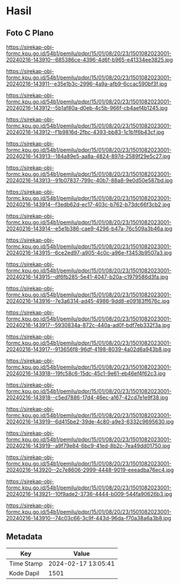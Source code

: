 # Hasil

## Foto C Plano

https://sirekap-obj-formc.kpu.go.id/54b1/pemilu/pdpr/15/01/08/20/23/1501082023001-20240216-143910--685386ce-4396-4d6f-b965-e41334ee3825.jpg

https://sirekap-obj-formc.kpu.go.id/54b1/pemilu/pdpr/15/01/08/20/23/1501082023001-20240216-143911--e35e1b3c-2996-4a9a-afb9-6ccac590bf3f.jpg

https://sirekap-obj-formc.kpu.go.id/54b1/pemilu/pdpr/15/01/08/20/23/1501082023001-20240216-143912--5b1af80a-d0eb-4c5b-966f-cb4aef4b1245.jpg

https://sirekap-obj-formc.kpu.go.id/54b1/pemilu/pdpr/15/01/08/20/23/1501082023001-20240216-143912--f1b9816d-2fbc-4393-bb83-1c1b1f6b43cf.jpg

https://sirekap-obj-formc.kpu.go.id/54b1/pemilu/pdpr/15/01/08/20/23/1501082023001-20240216-143913--184a89e5-aa8a-4824-897d-2589f29e5c27.jpg

https://sirekap-obj-formc.kpu.go.id/54b1/pemilu/pdpr/15/01/08/20/23/1501082023001-20240216-143913--91b07837-799c-40b7-88a8-9e0d50e587bd.jpg

https://sirekap-obj-formc.kpu.go.id/54b1/pemilu/pdpr/15/01/08/20/23/1501082023001-20240216-143914--f3edb62d-ec17-403c-b762-b73dc66f3cb2.jpg

https://sirekap-obj-formc.kpu.go.id/54b1/pemilu/pdpr/15/01/08/20/23/1501082023001-20240216-143914--e5e1b386-cae9-4296-b47a-76c509a3b46a.jpg

https://sirekap-obj-formc.kpu.go.id/54b1/pemilu/pdpr/15/01/08/20/23/1501082023001-20240216-143915--6ce2ed97-a905-4c0c-a96e-f3453b9507a3.jpg

https://sirekap-obj-formc.kpu.go.id/54b1/pemilu/pdpr/15/01/08/20/23/1501082023001-20240216-143915--df6fb285-5e41-4047-b20a-c1979586d3fa.jpg

https://sirekap-obj-formc.kpu.go.id/54b1/pemilu/pdpr/15/01/08/20/23/1501082023001-20240216-143916--7e3a6314-ad45-4986-9dd8-e09183ff676c.jpg

https://sirekap-obj-formc.kpu.go.id/54b1/pemilu/pdpr/15/01/08/20/23/1501082023001-20240216-143917--5930834a-872c-440a-ad0f-bdf7eb332f3a.jpg

https://sirekap-obj-formc.kpu.go.id/54b1/pemilu/pdpr/15/01/08/20/23/1501082023001-20240216-143917--913656f8-96df-4198-8039-4a02d6a943b8.jpg

https://sirekap-obj-formc.kpu.go.id/54b1/pemilu/pdpr/15/01/08/20/23/1501082023001-20240216-143918--19fc58c6-15dc-45c1-9e61-eb46ef4f62c3.jpg

https://sirekap-obj-formc.kpu.go.id/54b1/pemilu/pdpr/15/01/08/20/23/1501082023001-20240216-143918--c5ed7886-17d4-46ec-a167-42cd7e1e9f38.jpg

https://sirekap-obj-formc.kpu.go.id/54b1/pemilu/pdpr/15/01/08/20/23/1501082023001-20240216-143919--6d415be2-39de-4c80-a9e3-6332c9695630.jpg

https://sirekap-obj-formc.kpu.go.id/54b1/pemilu/pdpr/15/01/08/20/23/1501082023001-20240216-143919--a9f79e84-6bc9-41ed-8b2c-7ea49dd01750.jpg

https://sirekap-obj-formc.kpu.go.id/54b1/pemilu/pdpr/15/01/08/20/23/1501082023001-20240216-143920--2c7e8606-2999-4448-9019-eeeadba76ec4.jpg

https://sirekap-obj-formc.kpu.go.id/54b1/pemilu/pdpr/15/01/08/20/23/1501082023001-20240216-143921--10f9ade2-3736-4444-b009-544fa90626b3.jpg

https://sirekap-obj-formc.kpu.go.id/54b1/pemilu/pdpr/15/01/08/20/23/1501082023001-20240216-143910--74c03c66-3c9f-443d-96da-f70a38a6a3b8.jpg


## Metadata

| Key        | Value               |
| ---------- | ------------------- |
| Time Stamp | 2024-02-17 13:05:41 |
| Kode Dapil | 1501                |



